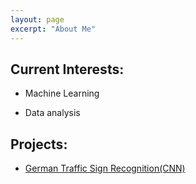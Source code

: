 ```yaml
---
layout: page
excerpt: "About Me"
---  
```











## Current Interests:
- Machine Learning

- Data analysis 

## Projects: 
- [German Traffic Sign Recognition(CNN)](https://san-wang.github.io/blog/GTSRB/)

